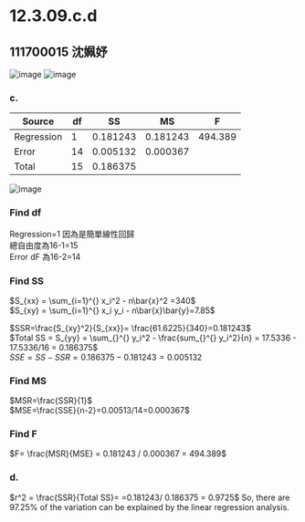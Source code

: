 # 12.3.09.c.d
## 111700015 沈姵妤

![image](https://github.com/HWTeng-Course/202402-Statistics/assets/162779169/1591697a-654b-41ab-85e7-2bb361b3cf60)
![image](https://github.com/HWTeng-Course/202402-Statistics/assets/162779169/f4e5d70f-448d-4979-9b2d-b102fb91f7bc)

### c.

| Source     | df | SS     | MS     | F    |
|------------|----|--------|--------|------|
| Regression | 1  | 0.181243|0.181243 | 494.389 |
| Error      | 14 | 0.005132|0.000367|      |
| Total      | 15| 0.186375|        |      |

![image](https://github.com/HWTeng-Course/202402-Statistics/assets/162779169/7295feb6-06dd-4af4-9062-879b64d56b0c)

### Find df
Regression=1 因為是簡單線性回歸\
總自由度為16-1=15\
Error dF 為16-2=14 

### Find SS
$S_{xx} = \sum_{i=1}^{} x_i^2 - n\bar{x}^2 =340$\
$S_{xy} = \sum_{i=1}^{} x_i y_i - n\bar{x}\bar{y}=7.85$

$SSR=\frac{S_{xy}^2}{S_{xx}}= \frac{61.6225}{340}=0.181243$\
$Total SS = S_{yy} = \sum_{}^{} y_i^2 - \frac{sum_{}^{} y_i^2}{n} = 17.5336 - 17.5336/16 = 0.186375$\
$SSE = SS - SSR= 0.186375 - 0.181243 = 0.005132$

### Find MS
$MSR=\frac{SSR}{1}$\
$MSE=\frac{SSE}{n-2}=0.00513/14=0.000367$
### Find F
$F= \frac{MSR}{MSE} = 0.181243 / 0.000367 = 494.389$

### d.
$r^2 = \frac{SSR}{Total SS}= =0.181243/ 0.186375 = 0.9725$
So, there are 97.25% of the variation can be explained by the linear regression analysis. 
